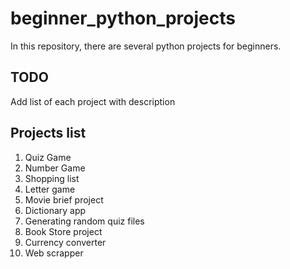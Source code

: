 # beginner_python_projects

In this repository, there are several python projects for beginners.

## TODO

Add list of each project with description

## Projects list

1. Quiz Game
2. Number Game
3. Shopping list
4. Letter game
5. Movie brief project
6. Dictionary app
7. Generating random quiz files
8. Book Store project
9. Currency converter
10. Web scrapper

